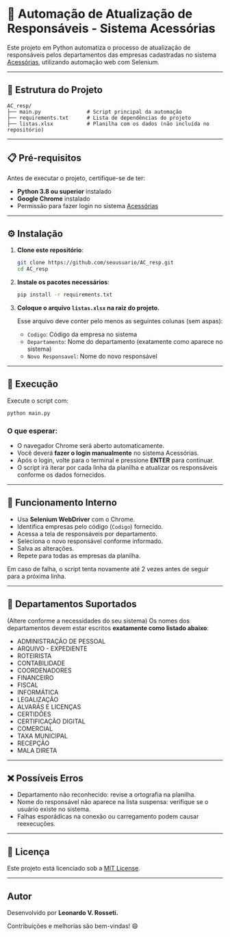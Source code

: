 # 🤖 Automação de Atualização de Responsáveis - Sistema Acessórias

Este projeto em Python automatiza o processo de atualização de responsáveis pelos departamentos das empresas cadastradas no sistema [Acessórias](https://app.acessorias.com/index.php), utilizando automação web com Selenium.

---

## 📁 Estrutura do Projeto

```
AC_resp/
├── main.py               # Script principal da automação
├── requirements.txt      # Lista de dependências do projeto
├── listas.xlsx           # Planilha com os dados (não incluída no repositório)
```

---

## 📋 Pré-requisitos

Antes de executar o projeto, certifique-se de ter:

- **Python 3.8 ou superior** instalado
- **Google Chrome** instalado
- Permissão para fazer login no sistema [Acessórias](https://app.acessorias.com/index.php)

---

## ⚙️ Instalação

1. **Clone este repositório**:

   ```bash
   git clone https://github.com/seuusuario/AC_resp.git
   cd AC_resp
   ```

2. **Instale os pacotes necessários**:

   ```bash
   pip install -r requirements.txt
   ```

3. **Coloque o arquivo `listas.xlsx` na raiz do projeto.**

   Esse arquivo deve conter pelo menos as seguintes colunas (sem aspas):
   - `Codigo`: Código da empresa no sistema
   - `Departamento`: Nome do departamento (exatamente como aparece no sistema)
   - `Novo Responsavel`: Nome do novo responsável

---

## 🚀 Execução

Execute o script com:

```bash
python main.py
```

### O que esperar:
- O navegador Chrome será aberto automaticamente.
- Você deverá **fazer o login manualmente** no sistema Acessórias.
- Após o login, volte para o terminal e pressione **ENTER** para continuar.
- O script irá iterar por cada linha da planilha e atualizar os responsáveis conforme os dados fornecidos.

---

## 🧠 Funcionamento Interno

- Usa **Selenium WebDriver** com o Chrome.
- Identifica empresas pelo código (`Codigo`) fornecido.
- Acessa a tela de responsáveis por departamento.
- Seleciona o novo responsável conforme informado.
- Salva as alterações.
- Repete para todas as empresas da planilha.

Em caso de falha, o script tenta novamente até 2 vezes antes de seguir para a próxima linha.

---

## 🛑 Departamentos Suportados
(Altere conforme a necessidades do seu sistema)
Os nomes dos departamentos devem estar escritos **exatamente como listado abaixo**:

- ADMINISTRAÇÃO DE PESSOAL
- ARQUIVO - EXPEDIENTE
- ROTEIRISTA
- CONTABILIDADE
- COORDENADORES
- FINANCEIRO
- FISCAL
- INFORMÁTICA
- LEGALIZAÇÃO
- ALVARÁS E LICENÇAS
- CERTIDÕES
- CERTIFICAÇÃO DIGITAL
- COMERCIAL
- TAXA MUNICIPAL
- RECEPÇÃO
- MALA DIRETA

---

## ❌ Possíveis Erros

- Departamento não reconhecido: revise a ortografia na planilha.
- Nome do responsável não aparece na lista suspensa: verifique se o usuário existe no sistema.
- Falhas esporádicas na conexão ou carregamento podem causar reexecuções.

---

## 📝 Licença

Este projeto está licenciado sob a [MIT License](LICENSE).

---

## Autor

Desenvolvido por **Leonardo V. Rosseti.**

Contribuições e melhorias são bem-vindas! 😄
